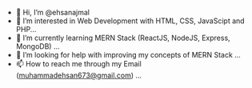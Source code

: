 - 👋 Hi, I’m @ehsanajmal
- 👀 I’m interested in Web Development with HTML, CSS, JavaScipt and PHP...
- 🌱 I’m currently learning MERN Stack (ReactJS, NodeJS, Express, MongoDB) ...
- 💞️ I’m looking for help with improving my concepts of MERN Stack ...
- 📫 How to reach me through my Email (muhammadehsan673@gmail.com) ... 
